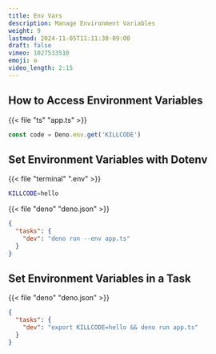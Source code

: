 ```yaml
---
title: Env Vars
description: Manage Environment Variables
weight: 9
lastmod: 2024-11-05T11:11:30-09:00
draft: false
vimeo: 1027533510
emoji: ⚙️
video_length: 2:15
---
```


## How to Access Environment Variables

{{< file "ts" "app.ts" >}}
```typescript
const code = Deno.env.get('KILLCODE')
```

## Set Environment Variables with Dotenv

{{< file "terminal" ".env" >}}
```bash
KILLCODE=hello
```

{{< file "deno" "deno.json" >}}
```json
{
  "tasks": {
    "dev": "deno run --env app.ts"
  }
}
```

## Set Environment Variables in a Task

{{< file "deno" "deno.json" >}}
```json
{
  "tasks": {
    "dev": "export KILLCODE=hello && deno run app.ts"
  }
}
```
